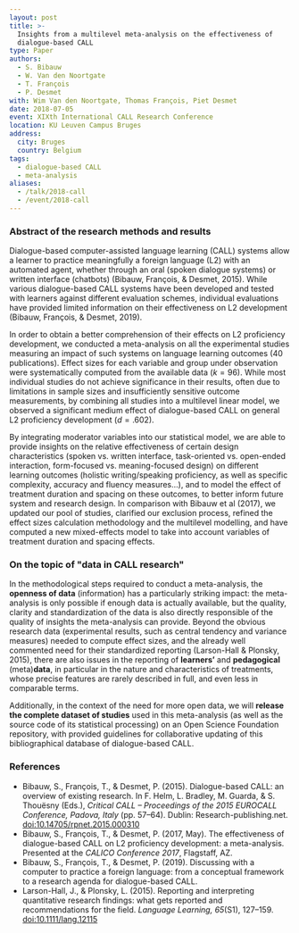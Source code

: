 ```yaml
---
layout: post
title: >-
  Insights from a multilevel meta-analysis on the effectiveness of
  dialogue-based CALL
type: Paper
authors:
  - S. Bibauw
  - W. Van den Noortgate
  - T. François
  - P. Desmet
with: Wim Van den Noortgate, Thomas François, Piet Desmet
date: 2018-07-05
event: XIXth International CALL Research Conference
location: KU Leuven Campus Bruges
address:
  city: Bruges
  country: Belgium
tags:
  - dialogue-based CALL
  - meta-analysis
aliases:
  - /talk/2018-call
  - /event/2018-call
---
```


### Abstract of the research methods and results

Dialogue-based computer-assisted language learning (CALL) systems allow a learner to practice meaningfully a foreign language (L2) with an automated agent, whether through an oral (spoken dialogue systems) or written interface (chatbots) (Bibauw, François, & Desmet, 2015). While various dialogue-based CALL systems have been developed and tested with learners against different evaluation schemes, individual evaluations have provided limited information on their effectiveness on L2 development (Bibauw, François, & Desmet, 2019).

In order to obtain a better comprehension of their effects on L2 proficiency development, we conducted a meta-analysis on all the experimental studies measuring an impact of such systems on language learning outcomes (40 publications). Effect sizes for each variable and group under observation were systematically computed from the available data ($k = 96$). While most individual studies do not achieve significance in their results, often due to limitations in sample sizes and insufficiently sensitive outcome measurements, by combining all studies into a multilevel linear model, we observed a significant medium effect of dialogue-based CALL on general L2 proficiency development ($d = .602$).

By integrating moderator variables into our statistical model, we are able to provide insights on the relative effectiveness of certain design characteristics (spoken vs. written interface, task-oriented vs. open-ended interaction, form-focused vs. meaning-focused design) on different learning outcomes (holistic writing/speaking proficiency, as well as specific complexity, accuracy and fluency measures…), and to model the effect of treatment duration and spacing on these outcomes, to better inform future system and research design. In comparison with Bibauw et al (2017), we updated our pool of studies, clarified our exclusion process, refined the effect sizes calculation methodology and the multilevel modelling, and have computed a new mixed-effects model to take into account variables of treatment duration and spacing effects.

### On the topic of "data in CALL research"

In the methodological steps required to conduct a meta-analysis, the **openness of data** (information) has a particularly striking impact: the meta-analysis is only possible if enough data is actually available, but the quality, clarity and standardization of the data is also directly responsible of the quality of insights the meta-analysis can provide. Beyond the obvious research data (experimental results, such as central tendency and variance measures) needed to compute effect sizes, and the already well commented need for their standardized reporting (Larson-Hall & Plonsky, 2015), there are also issues in the reporting of **learners’** and **pedagogical** (meta)**data**, in particular in the nature and characteristics of treatments, whose precise features are rarely described in full, and even less in comparable terms.

Additionally, in the context of the need for more open data, we will **release the complete dataset of studies** used in this meta-analysis (as well as the source code of its statistical processing) on an Open Science Foundation repository, with provided guidelines for collaborative updating of this bibliographical database of dialogue-based CALL.

### References<a name="bibauw2015"></a>

- <a name="bibauw2017"></a>Bibauw, S., François, T., & Desmet, P. (2015). Dialogue-based CALL: an overview of existing research. In F. Helm, L. Bradley, M. Guarda, & S. Thouësny (Eds.), _Critical CALL – Proceedings of the 2015 EUROCALL Conference, Padova, Italy_ (pp. 57–64). Dublin: Research-publishing.net. [doi:10.14705/rpnet.2015.000310](https://doi.org/10.14705/rpnet.2015.000310)
- <a name="bibauw2019"></a>Bibauw, S., François, T., & Desmet, P. (2017, May). The effectiveness of dialogue-based CALL on L2 proficiency development: a meta-analysis. Presented at the _CALICO Conference 2017_, Flagstaff, AZ.
- <a name="larson-hall"></a>Bibauw, S., François, T., & Desmet, P. (2019). Discussing with a computer to practice a foreign language: from a conceptual framework to a research agenda for dialogue-based CALL.
- Larson-Hall, J., & Plonsky, L. (2015). Reporting and interpreting quantitative research findings: what gets reported and recommendations for the field. _Language Learning, 65_(S1), 127–159. [doi:10.1111/lang.12115](https://doi.org/10.1111/lang.12115)
